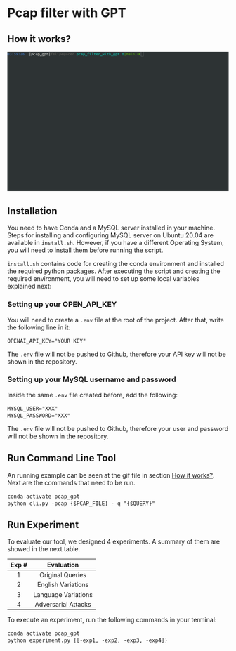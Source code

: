 # Pcap filter with GPT

## How it works?
![Alt Text](./demo.gif)

## Installation
You need to have Conda and a MySQL server installed in your machine. Steps for installing and configuring MySQL server on Ubuntu 20.04 are available in `install.sh`. However, if you have a different Operating System, you will need to install them before running the script. 

`install.sh` contains code for creating the conda environment and installed the required python packages. After executing the script and creating the required environment, you will need to set up some local variables explained next:

### Setting up your OPEN_API_KEY
You will need to create a `.env` file at the root of the project. After that, write the following line in it:

```env
OPENAI_API_KEY="YOUR KEY"
```
The `.env` file will not be pushed to Github, therefore your API key will not be shown in the repository.

### Setting up your MySQL username and password
Inside the same `.env` file created before, add the following:
```env
MYSQL_USER="XXX"
MYSQL_PASSWORD="XXX"
```
The `.env` file will not be pushed to Github, therefore your user and password will not be shown in the repository.

## Run Command Line Tool
An running example can be seen at the gif file in section [How it works?](#how-it-works). Next are the commands that need to be run.

```shell
conda activate pcap_gpt
python cli.py -pcap {$PCAP_FILE} - q "{$QUERY}"
```

## Run Experiment
To evaluate our tool, we designed 4 experiments. A summary of them are showed in the next table.

| Exp # |      Evaluation     |
|:-----:|:-------------------:|
|   1   |   Original Queries  |
|   2   |  English Variations |
|   3   | Language Variations |
|   4   | Adversarial Attacks |

To execute an experiment, run the following commands in your terminal:

```shell
conda activate pcap_gpt
python experiment.py {[-exp1, -exp2, -exp3, -exp4]}
```